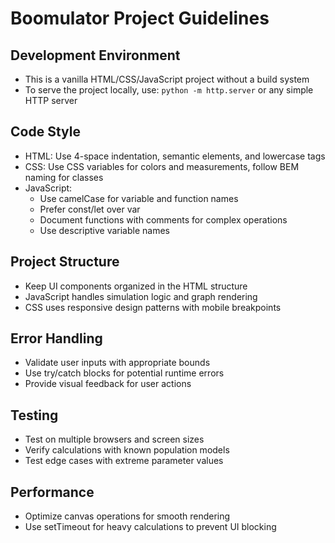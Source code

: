 # Boomulator Project Guidelines

## Development Environment
- This is a vanilla HTML/CSS/JavaScript project without a build system
- To serve the project locally, use: `python -m http.server` or any simple HTTP server

## Code Style
- HTML: Use 4-space indentation, semantic elements, and lowercase tags
- CSS: Use CSS variables for colors and measurements, follow BEM naming for classes
- JavaScript:
  - Use camelCase for variable and function names
  - Prefer const/let over var
  - Document functions with comments for complex operations
  - Use descriptive variable names

## Project Structure
- Keep UI components organized in the HTML structure
- JavaScript handles simulation logic and graph rendering
- CSS uses responsive design patterns with mobile breakpoints

## Error Handling
- Validate user inputs with appropriate bounds
- Use try/catch blocks for potential runtime errors
- Provide visual feedback for user actions

## Testing
- Test on multiple browsers and screen sizes
- Verify calculations with known population models
- Test edge cases with extreme parameter values

## Performance
- Optimize canvas operations for smooth rendering
- Use setTimeout for heavy calculations to prevent UI blocking